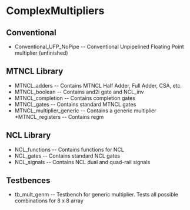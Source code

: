 # ComplexMultipliers

## Conventional
* Conventional_UFP_NoPipe -- Conventional Unpipelined Floating Point multiplier (unfinished)

## MTNCL Library
* MTNCL_adders -- Contains MTNCL Half Adder, Full Adder, CSA, etc.
* MTNCL_boolean -- Contains and2i gate and NCL_inv
* MTNCL_completion -- Contains completion gates
* MTNCL_gates -- Contains standard MTNCL gates
* MTNCL_multiplier_generic  -- Contains a generic multiplier
*MTNCL_registers -- Contains regm


## NCL Library
* NCL_functions -- Contains functions for NCL
* NCL_gates -- Contains standard NCL gates
* NCL_signals -- Contains NCL dual and quad-rail signals


## Testbences
* tb_mult_genm -- Testbench for generic multiplier. Tests all possible combinations for 8 x 8 array
 

